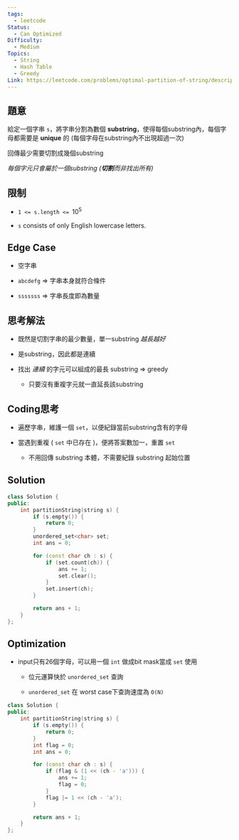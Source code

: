 ```yaml
---
tags:
  - leetcode
Status:
  - Can Optimized
Difficulty:
  - Medium
Topics:
  - String
  - Hash Table
  - Greedy
Link: https://leetcode.com/problems/optimal-partition-of-string/description/
---
```

## 題意

給定一個字串 `s`，將字串分割為數個 **substring**，使得每個substring內，每個字母都需要是 **unique** 的 (每個字母在substring內不出現超過一次)

回傳最少需要切割成幾個substring

*每個字元只會屬於一個substring (***切割***而非找出所有)*



## 限制

- `1 <= s.length <= `$10^5$

- `s` consists of only English lowercase letters.



## Edge Case

- 空字串

- `abcdefg` ⇒ 字串本身就符合條件

- `sssssss` ⇒ 字串長度即為數量

## 思考解法

- 既然是切割字串的最少數量，單一substring *越長越好*

- 是substring，因此都是連續

- 找出 *連續* 的字元可以組成的最長 substring ⇒ greedy

   - 只要沒有重複字元就一直延長該substring



## Coding思考

- 遍歷字串，維護一個 `set`，以便紀錄當前substring含有的字母

- 當遇到重複 ( `set` 中已存在 )，便將答案數加一，重置 `set`

   - 不用回傳 substring 本體，不需要紀錄 substring 起始位置





## Solution

```cpp
class Solution {
public:
    int partitionString(string s) {
        if (s.empty()) {
            return 0;
        }
        unordered_set<char> set;
        int ans = 0;

        for (const char ch : s) {
            if (set.count(ch)) {
                ans += 1;
                set.clear();
            }
            set.insert(ch);
        }

        return ans + 1;
    }
};

```





## Optimization

- input只有26個字母，可以用一個 `int` 做成bit mask當成 `set` 使用

   - 位元運算快於 `unordered_set` 查詢

   - `unordered_set` 在 worst case下查詢速度為 `O(N)`



```cpp
class Solution {
public:
    int partitionString(string s) {
        if (s.empty()) {
            return 0;
        }
        int flag = 0;
        int ans = 0;

        for (const char ch : s) {
            if (flag & (1 << (ch - 'a'))) {
                ans += 1;
                flag = 0;
            }
            flag |= 1 << (ch - 'a');
        }

        return ans + 1;
    }
};

```



